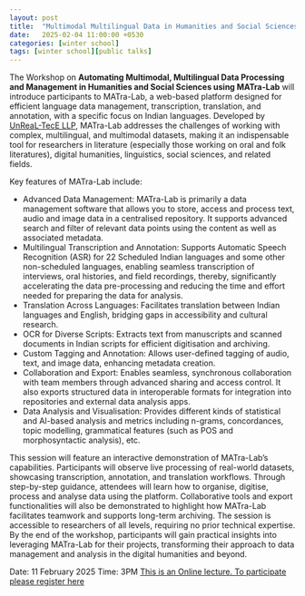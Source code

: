 ```yaml
---
layout: post
title:  "Multimodal Multilingual Data in Humanities and Social Sciences"
date:   2025-02-04 11:00:00 +0530
categories: [winter school]
tags: [winter school][public talks]
---
```


The Workshop on **Automating Multimodal, Multilingual Data Processing and Management in Humanities and Social Sciences using MATra-Lab** will introduce participants to MATra-Lab, a web-based platform designed for efficient language data management, transcription, translation, and annotation, with a specific focus on Indian languages. Developed by [UnReaL-TecE LLP](https://www.unreal-tece.co.in/), MATra-Lab addresses the challenges of working with complex, multilingual, and multimodal datasets, making it an indispensable tool for researchers in literature (especially those working on oral and folk literatures), digital humanities, linguistics, social sciences, and related fields.

Key features of MATra-Lab include:
* Advanced Data Management: MATra-Lab is primarily a data management software that allows you to store, access and process text, audio and image data in a centralised repository. It supports advanced search and filter of relevant data points using the content as well as associated metadata.
* Multilingual Transcription and Annotation: Supports Automatic Speech Recognition (ASR) for 22 Scheduled Indian languages and some other non-scheduled languages, enabling seamless transcription of interviews, oral histories, and field recordings, thereby, significantly accelerating the data pre-processing and reducing the time and effort needed for preparing the data for analysis.
* Translation Across Languages: Facilitates translation between Indian languages and English, bridging gaps in accessibility and cultural research.
* OCR for Diverse Scripts: Extracts text from manuscripts and scanned documents in Indian scripts for efficient digitisation and archiving.
* Custom Tagging and Annotation: Allows user-defined tagging of audio, text, and image data, enhancing metadata creation.
* Collaboration and Export: Enables seamless, synchronous collaboration with team members through advanced sharing and access control. It also exports structured data in interoperable formats for integration into repositories and external data analysis apps.
* Data Analysis and Visualisation: Provides different kinds of statistical and AI-based analysis and metrics including n-grams, concordances, topic modelling, grammatical features (such as POS and morphosyntactic analysis), etc.

This session will feature an interactive demonstration of MATra-Lab’s capabilities. Participants will observe live processing of real-world datasets, showcasing transcription, annotation, and translation workflows. Through step-by-step guidance, attendees will learn how to organise, digitise, process and analyse data using the platform. Collaborative tools and export functionalities will also be demonstrated to highlight how MATra-Lab facilitates teamwork and supports long-term archiving.
The session is accessible to researchers of all levels, requiring no prior technical expertise. By the end of the workshop, participants will gain practical insights into leveraging MATra-Lab for their projects, transforming their approach to data management and analysis in the digital humanities and beyond.

Date: 11 February 2025
Time: 3PM
[This is an Online lecture. To participate please register here](https://docs.google.com/forms/d/e/1FAIpQLScnw6Vc3cTBuFcs8rNQdD-1UcgyXEo-7OJRdrsEWBe5IB5kgQ/viewform?usp=dialog)